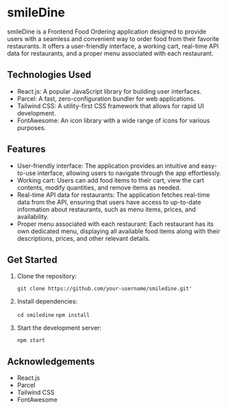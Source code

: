 <h1><b>smileDine</b></h1>
<p>smileDine is a Frontend Food Ordering application designed to provide users with a seamless and convenient way to order food from their favorite restaurants. It offers a user-friendly interface, a working cart, real-time API data for restaurants, and a proper menu associated with each restaurant.</p>

<h2><b>Technologies Used</b></h2>
<ul>
   <li>React.js: A popular JavaScript library for building user interfaces.</li>
   <li>Parcel: A fast, zero-configuration bundler for web applications.
</li>
   <li>Tailwind CSS: A utility-first CSS framework that allows for rapid UI development.
</li>
   <li>FontAwesome: An icon library with a wide range of icons for various purposes.
</li>
</ul>

<h2><b>Features</b></h2>
<ul>
   <li>User-friendly interface: The application provides an intuitive and easy-to-use interface, allowing users to navigate through the app effortlessly.</li>
   <li>Working cart: Users can add food items to their cart, view the cart contents, modify quantities, and remove items as needed.
</li>
   <li>Real-time API data for restaurants: The application fetches real-time data from the API, ensuring that users have access to up-to-date information about restaurants, such as menu items, prices, and availability.
</li>
   <li>Proper menu associated with each restaurant: Each restaurant has its own dedicated menu, displaying all available food items along with their descriptions, prices, and other relevant details.
</li>
</ul>

<h2><b>Get Started</b></h2>
<ol>
   <li>
     Clone the repository:

`git clone https://github.com/your-username/smiledine.git'`
   </li>
   <li>
     Install dependencies:

`cd smiledine`
`npm install`
   </li>
   <li>
     Start the development server:

`npm start`
   </li>
</ol>

<h2><b>Acknowledgements</b></h2>

<ul>
  <li>React.js</li>
  <li>Parcel</li>
  <li>Tailwind CSS</li>
  <li>FontAwesome</li>
</ul>
